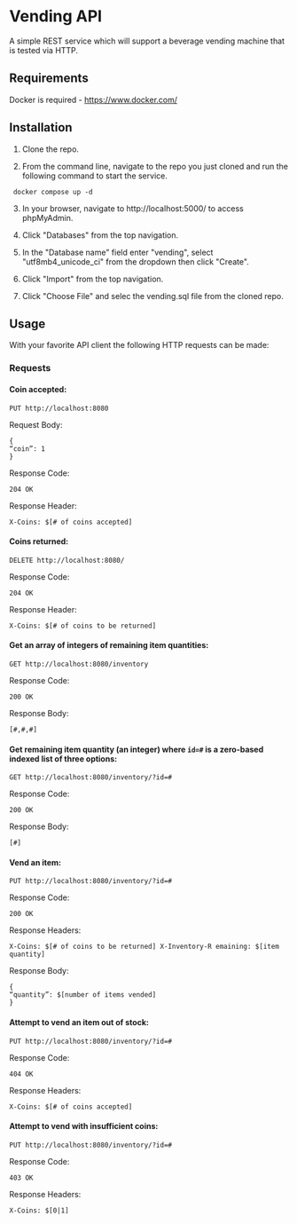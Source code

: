 # Vending API

A simple REST service which will support a beverage vending machine that is tested via HTTP.

## Requirements

Docker is required - https://www.docker.com/ 

## Installation

1. Clone the repo.

2. From the command line, navigate to the repo you just cloned and run the following command to start the service.

``` docker compose up -d```

3. In your browser, navigate to http://localhost:5000/ to access phpMyAdmin.

4. Click "Databases" from the top navigation.

5. In the "Database name" field enter "vending", select "utf8mb4_unicode_ci" from the dropdown then click "Create". 

6. Click "Import" from the top navigation.

7. Click "Choose File" and selec the vending.sql file from the cloned repo.

## Usage

With your favorite API client the following HTTP requests can be made:

### Requests

#### Coin accepted:

```PUT http://localhost:8080```

Request Body:

```
{
“coin”: 1 
}
```

Response Code:

```204 OK```

Response Header:

```X-Coins: $[# of coins accepted]```

#### Coins returned:

```DELETE http://localhost:8080/```

Response Code:

```204 OK```

Response Header:

```X-Coins: $[# of coins to be returned]```

#### Get an array of integers of remaining item quantities:

```GET http://localhost:8080/inventory```

Response Code:

```200 OK```

Response Body:

```[#,#,#]```

#### Get remaining item quantity (an integer) where ```id=#``` is a zero-based indexed list of three options:

```GET http://localhost:8080/inventory/?id=#```

Response Code:

```200 OK```

Response Body:

```[#]```

#### Vend an item:

```PUT http://localhost:8080/inventory/?id=#```

Response Code:

```200 OK```

Response Headers:

```X-Coins: $[# of coins to be returned] X-Inventory-R emaining: $[item quantity]```

Response Body:

```
{
“quantity”: $[number of items vended]
}
```

#### Attempt to vend an item out of stock:

```PUT http://localhost:8080/inventory/?id=#```

Response Code:

```404 OK```

Response Headers:

```X-Coins: $[# of coins accepted]```

#### Attempt to vend with insufficient coins:

```PUT http://localhost:8080/inventory/?id=#```

Response Code:

```403 OK```

Response Headers:

```X-Coins: $[0|1]```